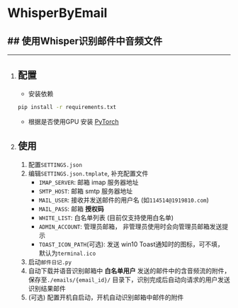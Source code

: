 # WhisperByEmail
## ## 使用Whisper识别邮件中音频文件

---

1. ## 配置

   - 安装依赖

   ~~~bash
   pip install -r requirements.txt
   ~~~

   - 根据是否使用GPU 安装 [PyTorch](https://pytorch.org)

2. ## 使用

   1. 配置`SETTINGS.json`
   2. 编辑`SETTINGS.json.tmplate`, 补充配置文件
      - `IMAP_SERVER`: 邮箱 imap 服务器地址
      - `SMTP_HOST`: 邮箱 smtp 服务器地址
      - `MAIL_USER`: 接收并发送邮件的用户名 (如`114514@1919810.com`)
      - `MAIL_PASS`: 邮箱 **授权码** 
      - `WHITE_LIST`: 白名单列表 (目前仅支持使用白名单)
      - `ADMIN_ACCOUNT`: 管理员邮箱， 非管理员使用时会向管理员邮箱发送提示
      - `TOAST_ICON_PATH`(可选): 发送 win10 Toast通知时的图标，可不填， 默认为`terminal.ico`
   3. 启动`邮件日记.py`
   4. 自动下载并语音识别邮箱中 **白名单用户** 发送的邮件中的含音频流的附件，保存至`./emails/{email_id}/` 目录下，识别完成后自动向请求的用户发送识别结果邮件 
   5. (可选) 配置开机自启动，开机自动识别邮箱中邮件的附件